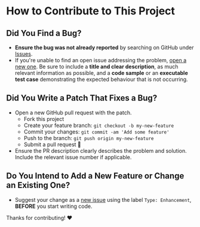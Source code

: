 # How to Contribute to This Project

## Did You Find a Bug?

- **Ensure the bug was not already reported** by searching on GitHub under
  [Issues][issues].
- If you're unable to find an open issue addressing the problem,
  [open a new one][new-issue]. Be sure to include a **title and clear
  description**, as much relevant information as possible, and a **code
  sample** or an **executable test case** demonstrating the expected
  behaviour that is not occurring.

## Did You Write a Patch That Fixes a Bug?

- Open a new GitHub pull request with the patch.
  - Fork this project
  - Create your feature branch: `git checkout -b my-new-feature`
  - Commit your changes: `git commit -am 'Add some feature'`
  - Push to the branch: `git push origin my-new-feature`
  - Submit a pull request :tada:
- Ensure the PR description clearly describes the problem and solution.
  Include the relevant issue number if applicable.

## Do You Intend to Add a New Feature or Change an Existing One?

- Suggest your change as a [new issue][new-issue] using the label
  `Type: Enhancement`, **BEFORE** you start writing code.

Thanks for contributing! :heart:

[issues]: https://github.com/AndKiel/tournaments-api/issues
[new-issue]: https://github.com/AndKiel/tournaments-api/issues/new
